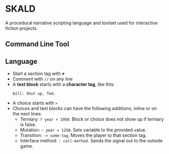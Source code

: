 # SKALD
A procedural narrative scripting language and toolset used for interactive fiction projects.

## Command Line Tool



## Language

- Start a section tag with `#`
- Comment with `//` on any line
- A **text block** starts with a **character tag**, like this:
  ```
  bill: Shut up, Ted.
  ```
- A choice starts with `>`
- Choices and text blocks can have the following additions, inline or on the next lines:
    - Terniary: `? year < 1950`. Block or choice does not show up if terniary is false.
    - Mutation: `~ year = 1250`. Sets variable to the provided value.
    - Transition: `-> some-tag`. Moves the player to that section tag.
    - Interface method: `: call-method`. Sends the signal out to the outside game.
